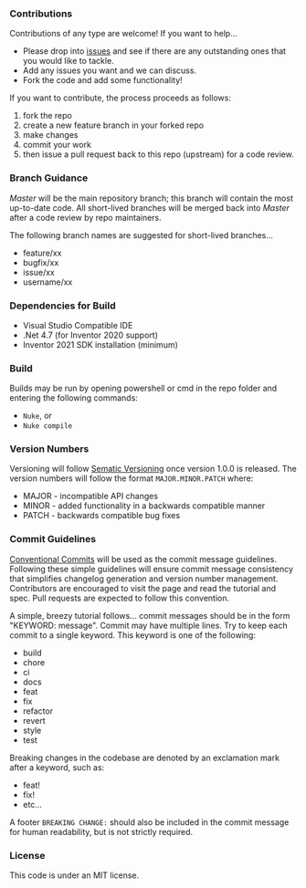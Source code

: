 ### Contributions

Contributions of any type are welcome!  If you want to help...

* Please drop into [issues](https://github.com/InventorCode/InventorShims/issues) and see if there are any outstanding ones that you would like to tackle.
* Add any issues you want and we can discuss.
* Fork the code and add some functionality!

If you want to contribute, the process proceeds as follows:

1. fork the repo
2. create a new feature branch in your forked repo
3. make changes
4. commit your work
5. then issue a pull request back to this repo (upstream) for a code review.


### Branch Guidance

*Master* will be the main repository branch; this branch will contain the most up-to-date code.  All short-lived branches will be merged back into *Master* after a code review by repo maintainers.

The following branch names are suggested for short-lived branches...

* feature/xx
* bugfix/xx
* issue/xx
* username/xx

### Dependencies for Build

* Visual Studio Compatible IDE
* .Net 4.7 (for Inventor 2020 support)
* Inventor 2021 SDK installation (minimum)

### Build

Builds may be run by opening powershell or cmd in the repo folder and entering the following commands:

* `Nuke`, or
* `Nuke compile`

### Version Numbers

Versioning will follow [Sematic Versioning](https://semver.org/) once version 1.0.0 is released. The version numbers will follow the format `MAJOR.MINOR.PATCH` where:

* MAJOR - incompatible API changes
* MINOR - added functionality in a backwards compatible manner
* PATCH - backwards compatible bug fixes

### Commit Guidelines

[Conventional Commits](https://www.conventionalcommits.org/en) will be used as the commit message guidelines.  Following these simple guidelines will ensure commit message consistency that simplifies changelog generation and version number management.  Contributors are encouraged to visit the page and read the tutorial and spec.  Pull requests are expected to follow this convention.

A simple, breezy tutorial follows... commit messages should be in the form "KEYWORD: message".  Commit may have multiple lines. Try to keep each commit to a single keyword.  This keyword is one of the following:

- build
- chore
- ci
- docs
- feat
- fix
- refactor
- revert
- style
- test

Breaking changes in the codebase are denoted by an exclamation mark after a keyword, such as:

- feat!
- fix!
- etc...

A footer ```BREAKING CHANGE:``` should also be included in the commit message for human readability, but is not strictly required.

### License

This code is under an MIT license.
